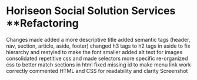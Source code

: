 # Horiseon Social Solution Services **Refactoring
Changes made
added a more descriptive title
added semantic tags (header, nav, section, article, aside, footer)
changed h3 tags to h2 tags in aside to fix hierarchy and restyled to make the font smaller
added alt text for images
consolidated repetitive css and made selectors more specific
re-organized css to better match sections in html
fixed missing id to make menu link work correctly
commented HTML and CSS for readability and clarity
Screenshot
